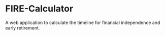 # FIRE-Calculator
A web application to calculate the timeline for financial independence and early retirement.

